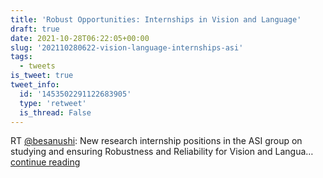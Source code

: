 ```yaml
---
title: 'Robust Opportunities: Internships in Vision and Language'
draft: true
date: 2021-10-28T06:22:05+00:00
slug: '202110280622-vision-language-internships-asi'
tags:
  - tweets
is_tweet: true
tweet_info:
  id: '1453502291122683905'
  type: 'retweet'
  is_thread: False
---
```




RT [@besanushi](https://x.com/besanushi): New research internship positions in the ASI group on studying and ensuring Robustness and Reliability for Vision and Langua… [continue reading](https://x.com/sytelus/status/1453502291122683905)
